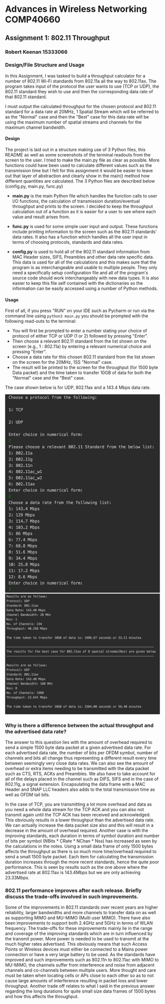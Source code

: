 # Advances in Wireless Networking COMP40660
## Assignment 1: 802.11 Throughput
### Robert Keenan 15333066

### Design/File Structure and Usage
In this Assignment, I was tasked to build a throughput calculator for a number of 802.11 Wi-Fi standards from 802.11a all the way to 802.11ax. 
The program takes input of the protocol the user wants to use (TCP or UDP), the 802.11 standard they wish to use
and then the corresponding data rate of that 802.11 standard. 

I must output the calculated throughput for the chosen protocol and 802.11 standard for a data rate at 20MHz, 1 Spatial Stream 
which will be referred to as the "Normal" case and then the "Best" case for this data rate will be using the maximum number of spatial streams and channels for the maximum channel bandwidth.

#### Design 
The project is laid out in a structure making use of 3 Python files, this README as well as some screenshots of the terminal readouts from the screen to the user.
I tried to make the main.py file as clear as possible. More functions could have been used to calculate different values such as the transmission time but
I felt for this assignment it would be easier to leave out that layer of abstraction and clearly show in the main() method how different quantities are calculated. 
The 3 Python files are described below (config.py, main.py, func.py)

- **main.py** is the main Python file which handles the function calls to user I/O functions, the calculation of transmission duration/eventual 
throughput and prints to the screen. I decided to keep the throughput calculation out of a function as it is easier for a user to see where 
each value and result arises from. 

- **func.py** is used for some simple user input and output. These functions include printing information to the screen such as
the 802.11 standards' data rates. It also has a function which handles all the user input in terms of choosing protocols,
standards and data rates.

- **config.py** is used to hold all of the 802.11 standard information from MAC Header sizes, SIFS, Preambles and other data rate
specific data. This data is used for all of the calculations and this makes sure that the program is as interchangeable and usable to multiple people. They only need
a specifically setup configuration file and all of the program's source code should work interchangeably with new data types. It is also easier to keep this file self contained with the dictionaries
so the information can be easily accessed using a number of Python methods. 

#### Usage
First of all, if you press "RUN" on your IDE such as Pycharm or run via the command line using `python3 main.py` you should be prompted with the following read-outs to the terminal:
-  You will first be prompted to enter a number stating your choice of protocol of either TCP or UDP (1 or 2)
followed by pressing "Enter". 
- Then choose a relevant 802.11 standard from the list shown on the screen (e.g., 1 : 802.11a) by entering a relevant numerical choice and pressing "Enter".
- Choose a data rate for this chosen 802.11 standard from the list shown on the screen for the 20MHz, 1SS "Normal" case. 
- The result will be printed to the screen for the throughput (for 1500 byte Data packet) and the time taken to transfer 10GB of data for both
the "Normal" case and the "Best" case. 

The case shown below is for UDP, 802.11ax and a 143.4 Mbps data rate. 

![](terminal1.png)
![](terminal2.png)



### Why is there a difference between the actual throughput and the advertised data rate?
The answer to this question lies with the amount of overhead required to send a simple 1500 byte data packet at a given advertised data rate.
For each advertised data rate, the number of bits per OFDM symbol, number of channels and bits all change thus representing a different result every time between seemingly very close data rates.
We can also see the amount of overhead or extra items needing to be transmitted with the data packet such as CTS, RTS, ACKs and Preambles. We also have to take account for all of the delays 
placed in the channel such as DIFS, SIFS and in the case of 802.11g, a signal extension. Encapsulating the data frame with a MAC Header and SNAP LLC headers also adds to the total transmission time as well as OFDM tail bits. 

In the case of TCP, you are transmitting a lot more overhead and data as you need a whole data stream for the TCP ACK and you can also not transmit again until the
TCP ACK has been received and acknowledged. This obviously results in a lower throughput than the advertised data rate. We can actually increase the data packet size also and this will result in a decrease in the amount of overhead required. 
Another case is with the improving standards, each duration in terms of symbol duration and number of bits per symbol (NBits * CRate * NChan * Nss) has increased as seen by the calculations in the notes. Using a small data frame 
of only 1500 bytes affects the throughput as there is so much more time/overhead required to send a small 1500 byte packet. Each item for calculating the transmission duration increases through the more recent 
standards, hence the quite poor performance. 
This is seen by results such as the one above where the advertised rate at 802.11ax is 143.4Mbps but we are only achieving 23.33Mbps. 

### 802.11 performance improves after each release. Briefly discuss the trade-offs involved in such improvements. 
Some of the improvements in 802.11 standards over recent years are higher reliability, larger bandwidths and more channels to transfer data on as well as supporting MIMO and MU-MIMO (Multi user MIMO).
There have also been improvements to support both 2.4GHz and 5GHz in terms of WLAN frequency. The trade-offs for these improvements mainly lie in the range and coverage of the improving standards 
which are in turn influenced by the transmit power. More power is needed to be used to transmit at the much higher rates advertised. This obviously means that such Access Points or Wireless devices 
must either be connected to a Mains power connection or have a very large battery to be used. As the standards have improved and such improvements such as 802.11n to 802.11ac with MIMO to MU-MIMO,
the channels suffer from interference and noise from adjacent channels and co-channels between multiple users. 
More thought and care must be taken when locating cells or APs close to each other so as to not cause large amounts of interference resulting in packet loss and lower throughput. 
Another trade off relates to what I said in the previous answer regarding the long durations for quite small size data frames of 1500 bytes and how this affects the throughput. 

